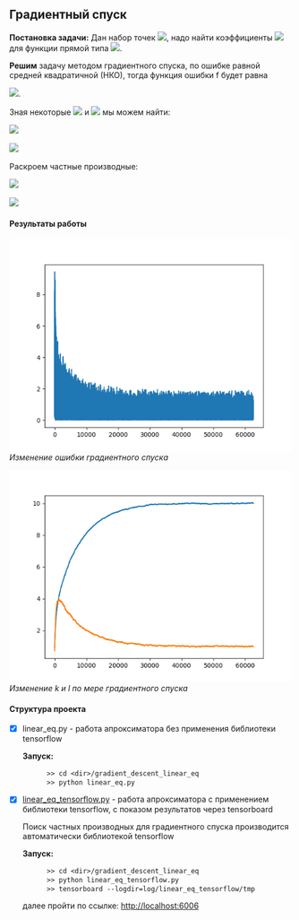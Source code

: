 ## Градиентный спуск 

<b>Постановка задачи:</b> Дан набор точек <img src="https://latex.codecogs.com/svg.latex?(x,y)"/>, надо найти коэффициенты <img src="https://latex.codecogs.com/svg.latex?(k,l)" />   для функции прямой типа
<img src="https://latex.codecogs.com/svg.latex?y=kx+l"/>.  


<b>Решим</b> задачу методом градиентного спуска, по ошибке равной средней квадратичной (НКО), тогда функция ошибки f будет равна

<img src="https://latex.codecogs.com/svg.latex?f(k,l)=(kx+l-y)^2"/>.  


Зная некоторые 
<img src="https://latex.codecogs.com/svg.latex?k_i"/> 
и <img src="https://latex.codecogs.com/svg.latex?l_i"/> 
 мы можем найти:
 
<img src="https://latex.codecogs.com/svg.latex?k_{i+1}=k_i-\lambda%20f'_k(k_i,l_i)"/> <br>
 
<img src="https://latex.codecogs.com/svg.latex?l_{i+1}=l_i-\lambda%20f'_l(k_i,l_i)"/> <br>
 
Раскроем частные производные: 

<img src="https://latex.codecogs.com/svg.latex?k_{i+1}=k_i-2\lambda%20x(k_i%20x+l_i-y)"/> <br>
 
<img src="https://latex.codecogs.com/svg.latex?l_{i+1}=l_i-2\lambda(k_i%20x+l_i-y)"/> <br>
 



#### Результаты работы 

![](log/linear_eq/loss_scalars.png)<br>
*Изменение ошибки градиентного спуска*
    
    
![](log/linear_eq/k_l_scalars.png)<br>
*Изменение k и l по мере градиентного спуска*

 

 

#### Структура проекта

* [X] linear_eq.py - работа апроксиматора без применения библиотеки tensorflow
     
     <b>Запуск:</b>
            
            >> cd <dir>/gradient_descent_linear_eq    
            >> python linear_eq.py
                 
  
     
     
* [X] [linear_eq_tensorflow.py](linear_eq_tensorflow.py) - работа апроксиматора с применением библиотеки tensorflow, с показом результатов через tensorboard 
     
     Поиск частных производных для градиентного спуска производится автоматически библиотекой tensorflow
     
     <b>Запуск:</b>
     
            >> cd <dir>/gradient_descent_linear_eq
            >> python linear_eq_tensorflow.py
            >> tensorboard --logdir=log/linear_eq_tensorflow/tmp 
        
     далее пройти по ссылке: [http://localhost:6006](http://localhost:6006)
